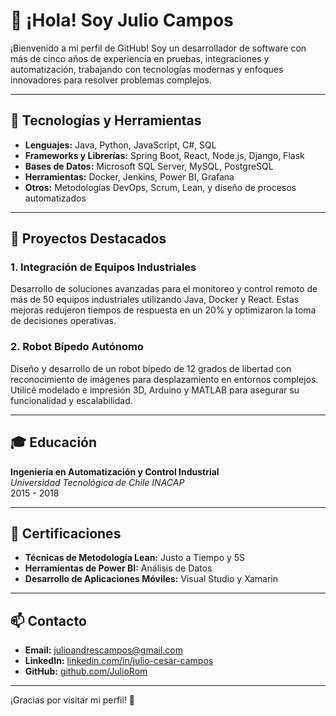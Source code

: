 # 👋 ¡Hola! Soy Julio Campos

¡Bienvenido a mi perfil de GitHub! Soy un desarrollador de software con más de cinco años de experiencia en pruebas, integraciones y automatización, trabajando con tecnologías modernas y enfoques innovadores para resolver problemas complejos.

---

## 🔧 Tecnologías y Herramientas

- **Lenguajes:** Java, Python, JavaScript, C#, SQL
- **Frameworks y Librerías:** Spring Boot, React, Node.js, Django, Flask
- **Bases de Datos:** Microsoft SQL Server, MySQL, PostgreSQL
- **Herramientas:** Docker, Jenkins, Power BI, Grafana
- **Otros:** Metodologías DevOps, Scrum, Lean, y diseño de procesos automatizados

---

## 🌟 Proyectos Destacados

### **1. Integración de Equipos Industriales**
Desarrollo de soluciones avanzadas para el monitoreo y control remoto de más de 50 equipos industriales utilizando Java, Docker y React. Estas mejoras redujeron tiempos de respuesta en un 20% y optimizaron la toma de decisiones operativas.

### **2. Robot Bípedo Autónomo**
Diseño y desarrollo de un robot bípedo de 12 grados de libertad con reconocimiento de imágenes para desplazamiento en entornos complejos. Utilicé modelado e impresión 3D, Arduino y MATLAB para asegurar su funcionalidad y escalabilidad.

---

## 🎓 Educación

**Ingeniería en Automatización y Control Industrial**  
*Universidad Tecnológica de Chile INACAP*  
2015 - 2018

---

## 📜 Certificaciones

- **Técnicas de Metodología Lean:** Justo a Tiempo y 5S  
- **Herramientas de Power BI:** Análisis de Datos  
- **Desarrollo de Aplicaciones Móviles:** Visual Studio y Xamarin  

---

## 📫 Contacto

- **Email:** [julioandrescampos@gmail.com](mailto:julioandrescampos@gmail.com)
- **LinkedIn:** [linkedin.com/in/julio-cesar-campos](https://linkedin.com/in/julio-cesar-campos)
- **GitHub:** [github.com/JulioRom](https://github.com/JulioRom)

---

¡Gracias por visitar mi perfil! 🚀
